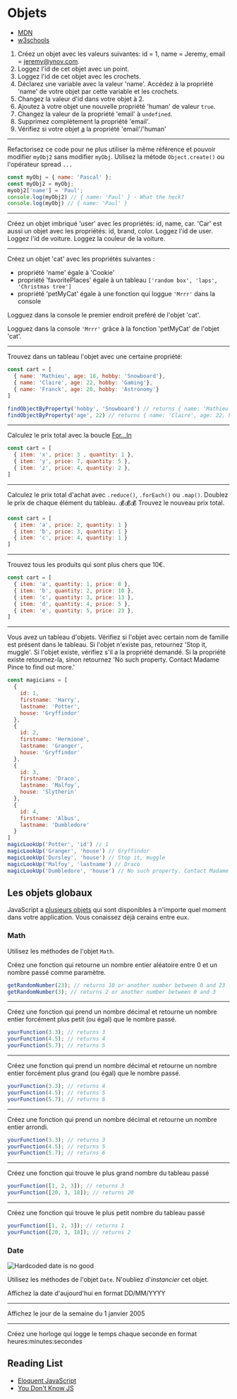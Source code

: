 # Objets

+ [MDN](https://developer.mozilla.org/en-US/docs/Web/JavaScript/Guide/Working_with_Objects)
+ [w3schools](https://www.w3schools.com/js/js_objects.asp)

1. Créez un objet avec les valeurs suivantes: id = 1, name = Jeremy, email = jeremy@ynov.com.
2. Loggez l'id de cet objet avec un point.
3. Loggez l'id de cet objet avec les crochets.
4. Déclarez une variable avec la valeur 'name'. Accédez à la propriété 'name' de votre objet par cette variable et les crochets.
5. Changez la valeur d'id dans votre objet à 2.
6. Ajoutez à votre objet une nouvelle propriété 'human' de valeur `true`.
7. Changez la valeur de la propriété 'email' à `undefined`.
8. Supprimez complètement la propriété 'email'.
9. Vérifiez si votre objet [a](https://developer.mozilla.org/en-US/docs/Web/JavaScript/Reference/Global_Objects/Object/hasOwnProperty) la propriété 'email'/'human'

---

Refactorisez ce code pour ne plus utiliser la même référence et pouvoir modifier `myObj2` sans modifier `myObj`.
Utilisez la métode `Object.create()` ou l'opérateur spread `...`

```js
const myObj = { name: 'Pascal' };
const myObj2 = myObj;
myobj2['name'] = 'Paul';
console.log(myObj2) // { name: 'Paul' } - What the heck?
console.log(myObj) // { name: 'Paul' }
```

---

Créez un objet imbriqué 'user' avec les propriétés: id, name, car. 'Car' est aussi un objet avec les propriétés: id, brand, color.
Loggez l'id de user.
Loggez l'id de voiture.
Loggez la couleur de la voiture.

---

Créez un objet 'cat' avec les propriétés suivantes :
+ propriété 'name' égale à 'Cookie'
+ propriété 'favoritePlaces' égale à un tableau `['random box', 'laps', 'Christmas tree']`
+ propriété 'petMyCat' égale à une fonction qui loggue `'Mrrr'` dans la console 

Logguez dans la console le premier endroit preféré de l'objet 'cat'.

Logguez dans la console `'Mrrr'` grâce à la fonction 'petMyCat' de l'objet 'cat'.

---

Trouvez dans un tableau l'objet avec une certaine propriété:

```js
const cart = [
  { name: 'Mathieu', age: 18, hobby: 'Snowboard'},
  { name: 'Claire', age: 22, hobby: 'Gaming'},
  { name: 'Franck', age: 20, hobby: 'Astronomy'}
]

findObjectByProperty('hobby', 'Snowboard') // returns { name: 'Mathieu', age: 18, hobby: 'Snowboard'}
findObjectByProperty('age', 22) // returns { name: 'Claire', age: 22, hobby: 'Gaming'}
```
---

Calculez le prix total avec la boucle [For...In](https://developer.mozilla.org/en-US/docs/Web/JavaScript/Reference/Statements/for...in)

```js
const cart = [
  { item: 'x', price: 3 , quantity: 1 },
  { item: 'y', price: 7, quantity: 5 },
  { item: 'z', price: 4, quantity: 2 },
]
```

---

Calculez le prix total d'achat avec `.reduce()`, `.forEach()` ou `.map()`. 
Doublez le prix de chaque élément du tableau. 💰💰💰 
Trouvez le nouveau prix total. 

```js
const cart = [
  { item: 'a', price: 2, quantity: 1 }
  { item: 'b', price: 3, quantity: 1 }
  { item: 'c', price: 4, quantity: 1 }
]
```

---

Trouvez tous les produits qui sont plus chers que 10€.

```js
const cart = [
  { item: 'a', quantity: 1, price: 8 },
  { item: 'b', quantity: 2, price: 10 },
  { item: 'c', quantity: 3, price: 13 },
  { item: 'd', quantity: 4, price: 5 },
  { item: 'e', quantity: 5, price: 23 },
]
```

---

Vous avez un tableau d'objets. 
Vérifiez si l'objet avec certain nom de famille est présent dans le tableau.
Si l'objet n'existe pas, retournez 'Stop it, muggle'.
Si l'objet existe, vérifiez s'il a la propriété demandé.
Si la propriété existe retournez-la, sinon retournez 'No such property. Contact Madame Pince to find out more.'

```js
const magicians = [
  {
    id: 1,
    firstname: 'Harry',
    lastname: 'Potter',
    house: 'Gryffindor'
  },
  {
    id: 2,
    firstname: 'Hermione',
    lastname: 'Granger',
    house: 'Gryffindor'
  },
  {
    id: 3,
    firstname: 'Draco',
    lastname: 'Malfoy',
    house: 'Slytherin'
  },
  {
    id: 4,
    firstname: 'Albus',
    lastname: 'Dumbledore'
  }
]
magicLookUp('Potter', 'id') // 1
magicLookUp('Granger', 'house') // Gryffindor
magicLookUp('Dursley', 'house') // Stop it, muggle
magicLookUp('Malfoy', 'lastname') // Draco
magicLookUp('Dumbledore', 'house') // No such property. Contact Madame Pince to find out more.
```

## Les objets globaux

JavaScript a [plusieurs objets](https://developer.mozilla.org/en-US/docs/Web/JavaScript/Reference/Global_Objects) qui sont disponibles à n'importe quel moment dans votre application. Vous conaissez déjà cerains entre eux.

### Math

Utilisez les méthodes de l'objet `Math`.

Créez une fonction qui retourne un nombre entier aléatoire entre 0 et un nombre passé comme paramètre.
```js
getRandomNumber(23); // returns 10 or another number between 0 and 23
getRandomNumber(3); // returns 2 or another number between 0 and 3
```

---

Créez une fonction qui prend un nombre décimal et retourne un nombre entier forcément plus petit (ou égal) que le nombre passé.
```js
yourFunction(3.3); // returns 3
yourFunction(4.5); // returns 4
yourFunction(5.7); // returns 5
```

---

Créez une fonction qui prend un nombre décimal et retourne un nombre entier forcément plus grand (ou égal) que le nombre passé.
```js
yourFunction(3.3); // returns 4
yourFunction(4.5); // returns 5
yourFunction(5.7); // returns 6
```

---

Créez une fonction qui prend un nombre décimal et retourne un nombre entier arrondi.
```js
yourFunction(3.3); // returns 3
yourFunction(4.5); // returns 5
yourFunction(5.7); // returns 6
```

---

Créez une fonction qui trouve le plus grand nombre du tableau passé
```js
yourFunction([1, 2, 3]); // returns 3
yourFunction([20, 3, 18]); // returns 20
```

---

Créez une fonction qui trouve le plus petit nombre du tableau passé
```js
yourFunction([1, 2, 3]); // returns 1
yourFunction([20, 3, 18]); // returns 2
```

### Date

![Hardcoded date is no good](http://www.commitstrip.com/wp-content/uploads/2013/01/Strips-Date-hardcod%C3%A9e-test-trollface.jpg)

Utilisez les méthodes de l'objet `Date`. N'oubliez d'*instancier* cet objet.

Affichez la date d'aujourd'hui en format DD/MM/YYYY

---

Affichez le jour de la semaine du 1 janvier 2005

---

Créez une horloge qui logge le temps chaque seconde en format heures:minutes:secondes


## Reading List
+ [Eloquent JavaScript](https://eloquentjavascript.net/04_data.html#h_cqg63Sxe3o)
+ [You Don't Know JS](https://github.com/getify/You-Dont-Know-JS/blob/master/this%20%26%20object%20prototypes/ch3.md)